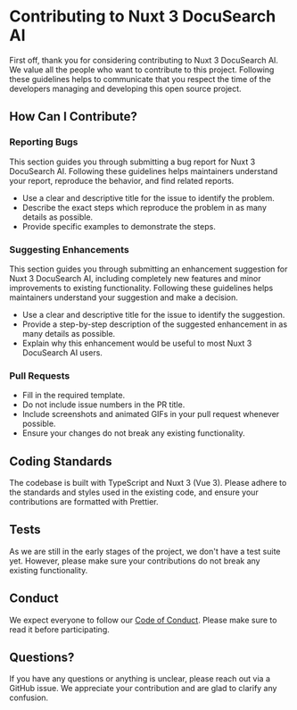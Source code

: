 # Contributing to Nuxt 3 DocuSearch AI

First off, thank you for considering contributing to Nuxt 3 DocuSearch AI. We value all the people who want to
contribute to this project. Following these guidelines helps to communicate that you respect the time of the developers
managing and developing this open source project.

## How Can I Contribute?

### Reporting Bugs

This section guides you through submitting a bug report for Nuxt 3 DocuSearch AI. Following these guidelines helps
maintainers understand your report, reproduce the behavior, and find related reports.

- Use a clear and descriptive title for the issue to identify the problem.
- Describe the exact steps which reproduce the problem in as many details as possible.
- Provide specific examples to demonstrate the steps.

### Suggesting Enhancements

This section guides you through submitting an enhancement suggestion for Nuxt 3 DocuSearch AI, including completely new
features and minor improvements to existing functionality. Following these guidelines helps maintainers understand your
suggestion and make a decision.

- Use a clear and descriptive title for the issue to identify the suggestion.
- Provide a step-by-step description of the suggested enhancement in as many details as possible.
- Explain why this enhancement would be useful to most Nuxt 3 DocuSearch AI users.

### Pull Requests

- Fill in the required template.
- Do not include issue numbers in the PR title.
- Include screenshots and animated GIFs in your pull request whenever possible.
- Ensure your changes do not break any existing functionality.

## Coding Standards

The codebase is built with TypeScript and Nuxt 3 (Vue 3). Please adhere to the standards and styles used in the existing
code, and ensure your contributions are formatted with Prettier.

## Tests

As we are still in the early stages of the project, we don't have a test suite yet. However, please make sure your
contributions do not break any existing functionality.

## Conduct

We expect everyone to follow our [Code of Conduct](CODE_OF_CONDUCT.md). Please make sure to read it before
participating.

## Questions?

If you have any questions or anything is unclear, please reach out via a GitHub issue. We appreciate your contribution
and are glad to clarify any confusion.
